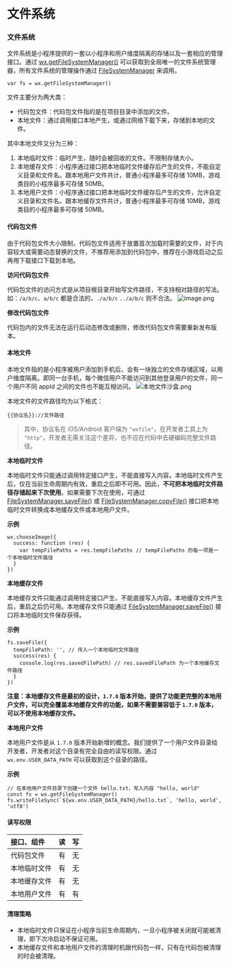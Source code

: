 # 文件系统

### 文件系统 <a id="&#x6587;&#x4EF6;&#x7CFB;&#x7EDF;"></a>

文件系统是小程序提供的一套以小程序和用户维度隔离的存储以及一套相应的管理接口。通过 [wx.getFileSystemManager\(\)](https://developers.weixin.qq.com/miniprogram/dev/api/file/wx.getFileSystemManager.html) 可以获取到全局唯一的文件系统管理器，所有文件系统的管理操作通过 [FileSystemManager](https://developers.weixin.qq.com/miniprogram/dev/api/file/FileSystemManager.html) 来调用。

```text
var fs = wx.getFileSystemManager()
```

文件主要分为两大类：

* 代码包文件：代码包文件指的是在项目目录中添加的文件。
* 本地文件：通过调用接口本地产生，或通过网络下载下来，存储到本地的文件。

其中本地文件又分为三种：

1. 本地临时文件：临时产生，随时会被回收的文件。不限制存储大小。
2. 本地缓存文件：小程序通过接口把本地临时文件缓存后产生的文件，不能自定义目录和文件名。跟本地用户文件共计，普通小程序最多可存储 10MB，游戏类目的小程序最多可存储 50MB。
3. 本地用户文件：小程序通过接口把本地临时文件缓存后产生的文件，允许自定义目录和文件名。跟本地缓存文件共计，普通小程序最多可存储 10MB，游戏类目的小程序最多可存储 50MB。

####  代码包文件 <a id="&#x4EE3;&#x7801;&#x5305;&#x6587;&#x4EF6;"></a>

由于代码包文件大小限制，代码包文件适用于放置首次加载时需要的文件，对于内容较大或需要动态替换的文件，不推荐用添加到代码包中，推荐在小游戏启动之后再用下载接口下载到本地。

 **访问代码包文件**

代码包文件的访问方式是从项目根目录开始写文件路径，不支持相对路径的写法。如：`/a/b/c`、`a/b/c` 都是合法的，`./a/b/c` `../a/b/c` 则不合法。 ![image.png](https://res.wx.qq.com/wxdoc/dist/assets/img/code-package.ea949c8d.png)

 **修改代码包文件**

代码包内的文件无法在运行后动态修改或删除，修改代码包文件需要重新发布版本。

####  本地文件 <a id="&#x672C;&#x5730;&#x6587;&#x4EF6;"></a>

本地文件指的是小程序被用户添加到手机后，会有一块独立的文件存储区域，以用户维度隔离。即同一台手机，每个微信用户不能访问到其他登录用户的文件，同一个用户不同 appId 之间的文件也不能互相访问。 ![&#x672C;&#x5730;&#x6587;&#x4EF6;&#x6C99;&#x76D2;.png](https://res.wx.qq.com/wxdoc/dist/assets/img/file-sandbox.9ef4d15a.png)

本地文件的文件路径均为以下格式：

```text
{{协议名}}://文件路径
```

> 其中，协议名在 iOS/Android 客户端为 `"wxfile"`，在开发者工具上为 `"http"`，开发者无需关注这个差异，也不应在代码中去硬编码完整文件路径。

 **本地临时文件**

本地临时文件只能通过调用特定接口产生，不能直接写入内容。本地临时文件产生后，仅在当前生命周期内有效，重启之后即不可用。因此，**不可把本地临时文件路径存储起来下次使用**。如果需要下次在使用，可通过 [FileSystemManager.saveFile\(\)](https://developers.weixin.qq.com/miniprogram/dev/api/file/FileSystemManager.saveFile.html) 或 [FileSystemManager.copyFile\(\)](https://developers.weixin.qq.com/miniprogram/dev/api/file/FileSystemManager.copyFile.html) 接口把本地临时文件转换成本地缓存文件或本地用户文件。

 **示例**

```text
wx.chooseImage({
  success: function (res) {
    var tempFilePaths = res.tempFilePaths // tempFilePaths 的每一项是一个本地临时文件路径
  }
})
```

 **本地缓存文件**

本地缓存文件只能通过调用特定接口产生，不能直接写入内容。本地缓存文件产生后，重启之后仍可用。本地缓存文件只能通过 [FileSystemManager.saveFile\(\)](https://developers.weixin.qq.com/miniprogram/dev/api/file/FileSystemManager.saveFile.html) 接口将本地临时文件保存获得。

 **示例**

```text
fs.saveFile({
  tempFilePath: '', // 传入一个本地临时文件路径
  success(res) {
    console.log(res.savedFilePath) // res.savedFilePath 为一个本地缓存文件路径
  }
})
```

**注意：本地缓存文件是最初的设计，`1.7.0` 版本开始，提供了功能更完整的本地用户文件，可以完全覆盖本地缓存文件的功能，如果不需要兼容低于 `1.7.0` 版本，可以不使用本地缓存文件。**

 **本地用户文件**

本地用户文件是从 `1.7.0` 版本开始新增的概念。我们提供了一个用户文件目录给开发者，开发者对这个目录有完全自由的读写权限。通过 `wx.env.USER_DATA_PATH` 可以获取到这个目录的路径。

 **示例**

```text
// 在本地用户文件目录下创建一个文件 hello.txt，写入内容 "hello, world"
const fs = wx.getFileSystemManager()
fs.writeFileSync(`${wx.env.USER_DATA_PATH}/hello.txt`, 'hello, world', 'utf8')
```

####  读写权限 <a id="&#x8BFB;&#x5199;&#x6743;&#x9650;"></a>

| 接口、组件 | 读 | 写 |
| :--- | :--- | :--- |
| 代码包文件 | 有 | 无 |
| 本地临时文件 | 有 | 无 |
| 本地缓存文件 | 有 | 无 |
| 本地用户文件 | 有 | 有 |

####  清理策略 <a id="&#x6E05;&#x7406;&#x7B56;&#x7565;"></a>

* 本地临时文件只保证在小程序当前生命周期内，一旦小程序被关闭就可能被清理，即下次冷启动不保证可用。
* 本地缓存文件和本地用户文件的清理时机跟代码包一样，只有在代码包被清理的时会被清理。

